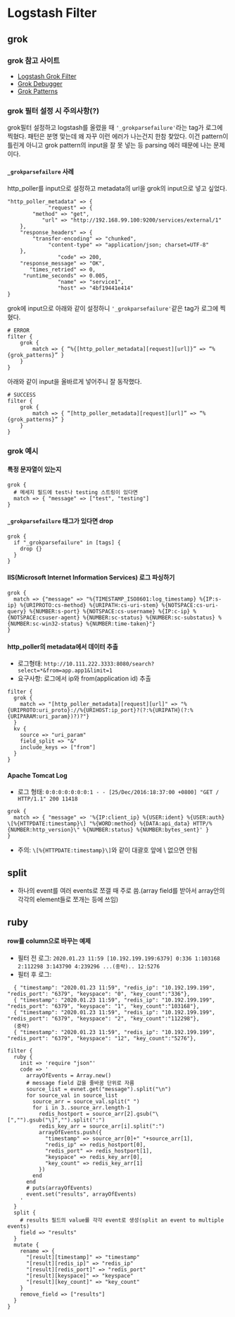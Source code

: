 # Logstash Filter

## grok
### grok 참고 사이트
- [Logstash Grok Filter](https://www.elastic.co/guide/en/logstash/current/plugins-filters-grok.html)
- [Grok Debugger](https://grokdebug.herokuapp.com/)
- [Grok Patterns](https://github.com/logstash-plugins/logstash-patterns-core/blob/master/patterns/grok-patterns)

### grok 필터 설정 시 주의사항(?)
grok필터 설정하고 logstash를 올렸을 때 `'_grokparsefailure'`라는 tag가 로그에 찍혔다. 패턴은 분명 맞는데 왜 자꾸 이런 에러가 나는건지 한참 찾았다.
이건 pattern이 틀린게 아니고 grok pattern의 input을 잘 못 넣는 등 parsing 에러 때문에 나는 문제이다.
#### `_grokparsefailure` 사례
http_poller를 input으로 설정하고 metadata의 url을 grok의 input으로 넣고 싶었다.
```
"http_poller_metadata" => {
             "request" => {
        "method" => "get",
           "url" => "http://192.168.99.100:9200/services/external/1"
    },
    "response_headers" => {
        "transfer-encoding" => "chunked",
             "content-type" => "application/json; charset=UTF-8"
    },
                "code" => 200,
    "response_message" => "OK",
       "times_retried" => 0,
     "runtime_seconds" => 0.005,
                "name" => "service1",
                "host" => "4bf19441e414"
}
```
grok에 input으로 아래와 같이 설정하니 `'_grokparsefailure'`같은 tag가 로그에 찍혔다.  
```
# ERROR
filter {
    grok {
        match => { “%{[http_poller_metadata][request][url]}” => “%{grok_patterns}” }
    }
}
```
아래와 같이 input을 올바르게 넣어주니 잘 동작했다.
```
# SUCCESS
filter {
    grok {
        match => { “[http_poller_metadata][request][url]” => “%{grok_patterns}” }
    }
}
```
### grok 예시
#### 특정 문자열이 있는지
```
grok {
  # 메세지 필드에 test나 testing 스트링이 있다면
  match => { "message" => ["test", "testing"]
}
```
#### `_grokparsefailure` 태그가 있다면 drop
```
grok {
  if "_grokparsefailure" in [tags] {
    drop {}
  }
}
```
#### IIS(Microsoft Internet Information Services) 로그 파싱하기
```
grok {
  match => {"message" => "%{TIMESTAMP_ISO8601:log_timestamp} %{IP:s-ip} %{URIPROTO:cs-method} %{URIPATH:cs-uri-stem} %{NOTSPACE:cs-uri-query} %{NUMBER:s-port} %{NOTSPACE:cs-username} %{IP:c-ip} %{NOTSPACE:csuser-agent} %{NUMBER:sc-status} %{NUMBER:sc-substatus} %{NUMBER:sc-win32-status} %{NUMBER:time-taken}"}
}
```

#### http_poller의 metadata에서 데이터 추출
- 로그형태: `http://10.111.222.3333:8080/search?select=*&from=app.app1&limit=1`
- 요구사항: 로그에서 ip와 from(application id) 추출
```
filter {
  grok {
    match => "[http_poller_metadata][request][url]" => "%{URIPROTO:uri_proto}://%{URIHOST:ip_port}?(?:%{URIPATH}(?:%{URIPARAM:uri_param})?)?"}
  }
  kv {
    source => "uri_param"
    field_split => "&"
    include_keys => ["from"]
  }
}
```
#### Apache Tomcat Log
- 로그 형태: `0:0:0:0:0:0:0:1 - - [25/Dec/2016:18:37:00 +0800] "GET / HTTP/1.1" 200 11418`
```
grok {
  match => { "message" => '%{IP:client_ip} %{USER:ident} %{USER:auth} \[%{HTTPDATE:timestamp}\] "%{WORD:method} %{DATA:api_data} HTTP/%{NUMBER:http_version}\" %{NUMBER:status} %{NUMBER:bytes_sent}' }
}
```
- 주의: `\[%{HTTPDATE:timestamp}\]`와 같이 대괄호 앞에 \ 없으면 안됨

## split
 - 하나의 event를 여러 events로 쪼갤 때 주로 씀.(array field를 받아서 array안의 각각의 element들로 쪼개는 등에 쓰임)

## ruby 
#### row를 column으로 바꾸는 예제
- 필터 전 로그: `2020.01.23 11:59 [10.192.199.199:6379] 0:336 1:103168 2:112298 3:143790 4:239296 ...(중략).. 12:5276`
- 필터 후 로그: 
```
  { "timestamp": "2020.01.23 11:59", "redis_ip": "10.192.199.199", "redis_port": "6379", "keyspace": "0", "key_count":"336"},
  { "timestamp": "2020.01.23 11:59", "redis_ip": "10.192.199.199", "redis_port": "6379", "keyspace": "1", "key_count":"103168"},
  { "timestamp": "2020.01.23 11:59", "redis_ip": "10.192.199.199", "redis_port": "6379", "keyspace": "2", "key_count":"112298"},
  (중략)
  { "timestamp": "2020.01.23 11:59", "redis_ip": "10.192.199.199", "redis_port": "6379", "keyspace": "12", "key_count":"5276"},
```
```
filter {
  ruby {
    init => 'require "json"'
    code => '
      arrayOfEvents = Array.new()
      # message field 값을 줄바꿈 단위로 자름
      source_list = evnet.get("message").split("\n")
      for source_val in source_list
        source_arr = source_val.split(" ")
        for i in 3..source_arr.length-1
          redis_hostport = source_arr[2].gsub("\[","").gsub("\]","").split(":")
          redis_key_arr = source_arr[i].split(":")
          arrayOfEvents.push({
            "timestamp" => source_arr[0]+" "+source_arr[1],
            "redis_ip" => redis_hostport[0],
            "redis_port" => redis_hostport[1],
            "keyspace" => redis_key_arr[0],
            "key_count" => redis_key_arr[1]
          })
        end
      end
      # puts(arrayOfEvents)
      event.set("results", arrayOfEvents)
    '
  }
  split {
    # results 필드의 value를 각각 event로 생성(split an event to multiple events)
    field => "results"
  }
  mutate {
    rename => {
      "[result][timestamp]" => "timestamp"
      "[result][redis_ip]" => "redis_ip"
      "[result][redis_port]" => "redis_port"
      "[result][keyspace]" => "keyspace"
      "[result][key_count]" => "key_count"
    }
    remove_field => ["results"]
  }
}
```
